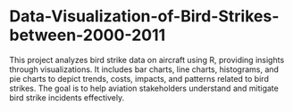 # Data-Visualization-of-Bird-Strikes-between-2000-2011
This project analyzes bird strike data on aircraft using R, providing insights through visualizations. It includes bar charts, line charts, histograms, and pie charts to depict trends, costs, impacts, and patterns related to bird strikes. The goal is to help aviation stakeholders understand and mitigate bird strike incidents effectively.

